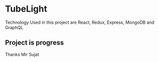 # TubeLight
Technology Used in this project are React, Redux, Express, MongoDB and GraphQL 

## Project is progress

Thanks Mir Sujat
